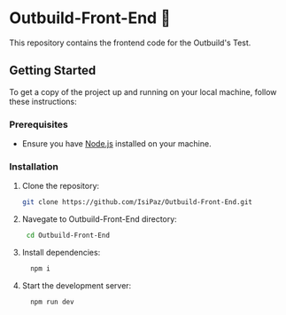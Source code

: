 # Outbuild-Front-End 🚀

This repository contains the frontend code for the Outbuild's Test.

## Getting Started

To get a copy of the project up and running on your local machine, follow these instructions:

### Prerequisites

- Ensure you have [Node.js](https://nodejs.org/) installed on your machine.

### Installation

1. Clone the repository:
   ```bash
   git clone https://github.com/IsiPaz/Outbuild-Front-End.git
   ```
2. Navegate to Outbuild-Front-End directory:
   ```bash
    cd Outbuild-Front-End
   ```
3. Install dependencies:
   ```bash
     npm i
   ```
4. Start the development server:
   ```bash
     npm run dev
   ```
